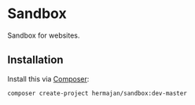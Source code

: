 # Sandbox
Sandbox for websites.

## Installation
Install this via [Composer](https://getcomposer.org):

```composer create-project hermajan/sandbox:dev-master```

